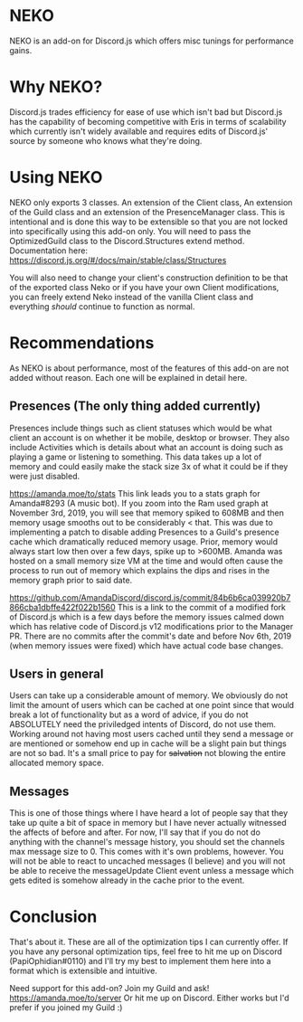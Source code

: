 # NEKO
NEKO is an add-on for Discord.js which offers misc tunings for performance gains.

# Why NEKO?
Discord.js trades efficiency for ease of use which isn't bad but Discord.js has the capability of becoming competitive with Eris in terms of scalability which currently isn't widely available and requires edits of Discord.js' source by someone who knows what they're doing.

# Using NEKO
NEKO only exports 3 classes. An extension of the Client class, An extension of the Guild class and an extension of the PresenceManager class. This is intentional and is done this way to be extensible so that you are not locked into specifically using this add-on only. You will need to pass the OptimizedGuild class to the Discord.Structures extend method. Documentation here: https://discord.js.org/#/docs/main/stable/class/Structures

You will also need to change your client's construction definition to be that of the exported class Neko or if you have your own Client modifications, you can freely extend Neko instead of the vanilla Client class and everything *should* continue to function as normal.


# Recommendations
As NEKO is about performance, most of the features of this add-on are not added without reason. Each one will be explained in detail here.

## Presences (The only thing added currently)
Presences include things such as client statuses which would be what client an account is on whether it be mobile, desktop or browser. They also include Activities which is details about what an account is doing such as playing a game or listening to something. This data takes up a lot of memory and could easily make the stack size 3x of what it could be if they were just disabled.

https://amanda.moe/to/stats
This link leads you to a stats graph for Amanda#8293 (A music bot). If you zoom into the Ram used graph at November 3rd, 2019, you will see that memory spiked to 608MB and then memory usage smooths out to be considerably < that. This was due to implementing a patch to disable adding Presences to a Guild's presence cache which dramatically reduced memory usage. Prior, memory would always start low then over a few days, spike up to >600MB. Amanda was hosted on a small memory size VM at the time and would often cause the process to run out of memory which explains the dips and rises in the memory graph prior to said date.

https://github.com/AmandaDiscord/discord.js/commit/84b6b6ca039920b7866cba1dbffe422f022b1560
This is a link to the commit of a modified fork of Discord.js which is a few days before the memory issues calmed down which has relative code of Discord.js v12 modifications prior to the Manager PR. There are no commits after the commit's date and before Nov 6th, 2019 (when memory issues were fixed) which have actual code base changes.

## Users in general
Users can take up a considerable amount of memory. We obviously do not limit the amount of users which can be cached at one point since that would break a lot of functionality but as a word of advice, if you do not ABSOLUTELY need the priviledged intents of Discord, do not use them. Working around not having most users cached until they send a message or are mentioned or somehow end up in cache will be a slight pain but things are not so bad. It's a small price to pay for ~~salvation~~ not blowing the entire allocated memory space.

## Messages
This is one of those things where I have heard a lot of people say that they take up quite a bit of space in memory but I have never actually witnessed the affects of before and after. For now, I'll say that if you do not do anything with the channel's message history, you should set the channels max message size to 0. This comes with it's own problems, however. You will not be able to react to uncached messages (I believe) and you will not be able to receive the messageUpdate Client event unless a message which gets edited is somehow already in the cache prior to the event.


# Conclusion
That's about it. These are all of the optimization tips I can currently offer. If you have any personal optimization tips, feel free to hit me up on Discord (PapiOphidian#0110) and I'll try my best to implement them here into a format which is extensible and intuitive.

Need support for this add-on? Join my Guild and ask! https://amanda.moe/to/server
Or hit me up on Discord. Either works but I'd prefer if you joined my Guild :)
